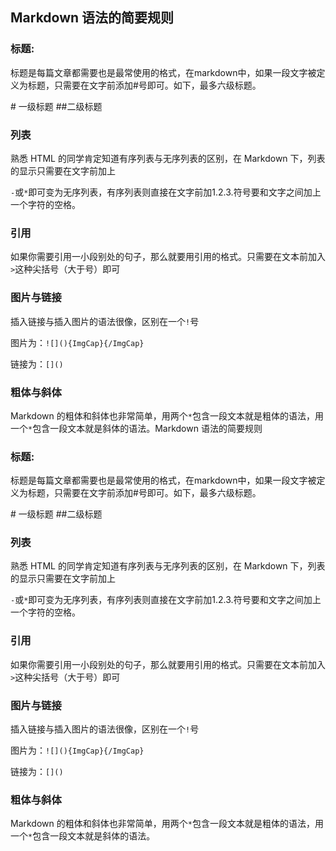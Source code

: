 ## Markdown 语法的简要规则

### 标题:

标题是每篇文章都需要也是最常使用的格式，在markdown中，如果一段文字被定义为标题，只需要在文字前添加\#号即可。如下，最多六级标题。

\# 一级标题 \#\#二级标题

### 列表

熟悉 HTML 的同学肯定知道有序列表与无序列表的区别，在 Markdown 下，列表的显示只需要在文字前加上

`-`或`*`即可变为无序列表，有序列表则直接在文字前加1.2.3.符号要和文字之间加上一个字符的空格。

### 引用

如果你需要引用一小段别处的句子，那么就要用引用的格式。只需要在文本前加入`>`这种尖括号（大于号）即可

### 图片与链接

插入链接与插入图片的语法很像，区别在一个`!`号

图片为：`![](){ImgCap}{/ImgCap}`

链接为：`[]()`

### 粗体与斜体

Markdown 的粗体和斜体也非常简单，用两个`*`包含一段文本就是粗体的语法，用一个`*`包含一段文本就是斜体的语法。Markdown 语法的简要规则

### 标题:

标题是每篇文章都需要也是最常使用的格式，在markdown中，如果一段文字被定义为标题，只需要在文字前添加\#号即可。如下，最多六级标题。

\# 一级标题 \#\#二级标题

### 列表

熟悉 HTML 的同学肯定知道有序列表与无序列表的区别，在 Markdown 下，列表的显示只需要在文字前加上

`-`或`*`即可变为无序列表，有序列表则直接在文字前加1.2.3.符号要和文字之间加上一个字符的空格。

### 引用

如果你需要引用一小段别处的句子，那么就要用引用的格式。只需要在文本前加入`>`这种尖括号（大于号）即可

### 图片与链接

插入链接与插入图片的语法很像，区别在一个`!`号

图片为：`![](){ImgCap}{/ImgCap}`

链接为：`[]()`

### 粗体与斜体

Markdown 的粗体和斜体也非常简单，用两个`*`包含一段文本就是粗体的语法，用一个`*`包含一段文本就是斜体的语法。

